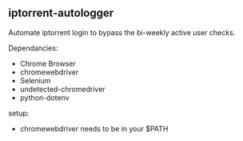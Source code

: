 ## iptorrent-autologger

Automate iptorrent login to bypass the bi-weekly active user checks.

Dependancies:
* Chrome Browser
* chromewebdriver
* Selenium
* undetected-chromedriver
* python-dotenv

setup:
* chromewebdriver needs to be in your $PATH
